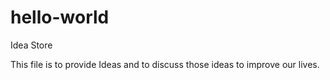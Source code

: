 # hello-world
Idea Store

This file is to provide Ideas and to discuss those ideas to improve our lives.
